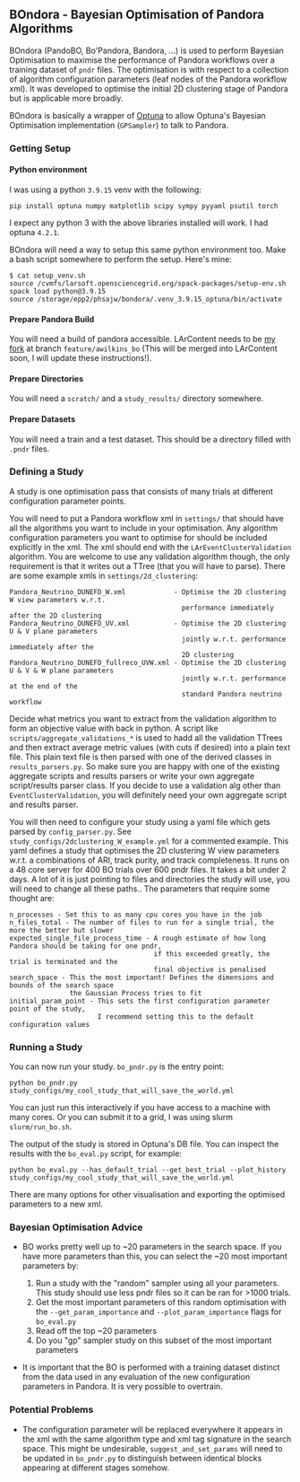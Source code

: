 ## BOndora - Bayesian Optimisation of Pandora Algorithms

BOndora (PandoBO, Bo'Pandora, Bandora, ...) is used to perform Bayesian Optimisation to maximise the performance of Pandora workflows over a training dataset of `pndr` files. The optimisation is with respect to a collection of algorithm configuration parameters (leaf nodes of the Pandora workflow xml). It was developed to optimise the initial 2D clustering stage of Pandora but is applicable more broadly.

BOndora is basically a wrapper of [Optuna](https://github.com/optuna/optuna) to allow Optuna's Bayesian Optimisation implementation (`GPSampler`) to talk to Pandora.

### Getting Setup

#### Python environment

I was using a python `3.9.15` venv with the following:
```
pip install optuna numpy matplotlib scipy sympy pyyaml psutil torch
```
I expect any python 3 with the above libraries installed will work. I had optuna `4.2.1`.

BOndora will need a way to setup this same python environment too. Make a bash script somewhere to perform the setup. Here's mine:
```
$ cat setup_venv.sh 
source /cvmfs/larsoft.opensciencegrid.org/spack-packages/setup-env.sh
spack load python@3.9.15
source /storage/epp2/phsajw/bondora/.venv_3.9.15_optuna/bin/activate
```

#### Prepare Pandora Build

You will need a build of pandora accessible. LArContent needs to be [my fork](https://github.com/AlexWilkinsonnn/LArContent) at branch `feature/awilkins_bo` (This will be merged into LArContent soon, I will update these instructions!).

#### Prepare Directories

You will need a `scratch/` and a `study_results/` directory somewhere.

#### Prepare Datasets

You will need a train and a test dataset. This should be a directory filled with `.pndr` files. 

### Defining a Study

A study is one optimisation pass that consists of many trials at different configuration parameter points.

You will need to put a Pandora workflow xml in `settings/` that should have all the algorithms you want to include in your optimisation. Any algorithm configuration parameters you want to optimise for should be included explicitly in the xml. The xml should end with the `LArEventClusterValidation` algorithm. You are welcome to use any validation algorithm though, the only requirement is that it writes out a TTree (that you will have to parse). There are some example xmls in `settings/2d_clustering`:
```
Pandora_Neutrino_DUNEFD_W.xml            - Optimise the 2D clustering W view parameters w.r.t.
                                           performance immediately after the 2D clustering
Pandora_Neutrino_DUNEFD_UV.xml           - Optimise the 2D clustering U & V plane parameters
                                           jointly w.r.t. performance immediately after the
                                           2D clustering
Pandora_Neutrino_DUNEFD_fullreco_UVW.xml - Optimise the 2D clustering U & V & W plane parameters
                                           jointly w.r.t. performance at the end of the
                                           standard Pandora neutrino workflow
```

Decide what metrics you want to extract from the validation algorithm to form an objective value with back in python. A script like `scripts/aggregate_validations_*` is used to hadd all the validation TTrees and then extract average metric values (with cuts if desired) into a plain text file. This plain text file is then parsed with one of the derived classes in `results_parsers.py`. So make sure you are happy with one of the existing aggregate scripts and results parsers or write your own aggregate script/results parser class. If you decide to use a validation alg other than `EventClusterValidation`, you will definitely need your own aggregate script and results parser.

You will then need to configure your study using a yaml file which gets parsed by `config_parser.py`. See `study_configs/2dclustering_W_example.yml` for a commented example. This yaml defines a study that optimises the 2D clustering W view parameters w.r.t. a combinations of ARI, track purity, and track completeness. It runs on a 48 core server for 400 BO trials over 600 pndr files. It takes a bit under 2 days. A lot of it is just pointing to files and directories the study will use, you will need to change all these paths.. The parameters that require some thought are:
```
n_processes - Set this to as many cpu cores you have in the job
n_files_total - The number of files to run for a single trial, the more the better but slower
expected_single_file_process_time - A rough estimate of how long Pandora should be taking for one pndr,
                                    if this exceeded greatly, the trial is terminated and the
                                    final objective is penalised
search_space - This the most important! Defines the dimensions and bounds of the search space
               the Gaussian Process tries to fit
initial_param_point - This sets the first configuration parameter point of the study,
                      I recommend setting this to the default configuration values
```

### Running a Study

You can now run your study. `bo_pndr.py` is the entry point:
```
python bo_pndr.py study_configs/my_cool_study_that_will_save_the_world.yml
```

You can just run this interactively if you have access to a machine with many cores. Or you can submit it to a grid, I was using slurm `slurm/run_bo.sh`.

The output of the study is stored in Optuna's DB file. You can inspect the results with the `bo_eval.py` script, for example:
```
python bo_eval.py --has_default_trial --get_best_trial --plot_history study_configs/my_cool_study_that_will_save_the_world.yml
```

There are many options for other visualisation and exporting the optimised parameters to a new xml.

### Bayesian Optimisation Advice

- BO works pretty well up to ~20 parameters in the search space. If you have more parameters than this, you can select the ~20 most important parameters by:
    1. Run a study with the "random" sampler using all your parameters. This study should use less pndr files so it can be
       ran for >1000 trials.
    2. Get the most important parameters of this random optimisation with the
       `--get_param_importance` and `--plot_param_importance` flags for `bo_eval.py`
    3. Read off the top ~20 parameters
    4. Do you "gp" sampler study on this subset of the most important parameters

- It is important that the BO is performed with a training dataset distinct from the data used in any evaluation of the new configuration parameters in Pandora. It is very possible to overtrain.

### Potential Problems

- The configuration parameter will be replaced everywhere it appears in the xml with the same algorithm type and xml tag signature in the search space. This might be undesirable, `suggest_and_set_params` will need to be updated in `bo_pndr.py` to distinguish between identical blocks appearing at different stages somehow.
